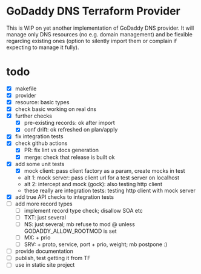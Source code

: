 # GoDaddy DNS Terraform Provider

This is WIP on yet another implementation of GoDaddy DNS provider.
It will manage only DNS resources (no e.g. domain management) and
be flexible regarding existing ones (option to silently import them
or complain if expecting to manage it fully).

# todo
- [X] makefile
- [x] provider
- [x] resource: basic types
- [x] check basic working on real dns
- [x] further checks
  - [x] pre-existing records: ok after import
  - [x] conf drift: ok refreshed on plan/apply
- [x] fix integration tests
- [x] check github actions
  - [x] PR: fix lint vs docs generation
  - [x] merge: check that release is built ok
- [x] add some unit tests
  - [x] mock client: pass client factory as a param, create mocks in test
  - alt 1: mock server: pass client url for a test server on localhost
  - alt 2: intercept and mock (gock): also testing http client
  - these really are integration tests: testing http client with mock server
- [x] add true API checks to integration tests
- [ ] add more record types
  - [ ] implement record type check; disallow SOA etc
  - [ ] TXT: just several
  - [ ] NS: just several; mb refuse to mod @ unless GODADDY_ALLOW_ROOTMOD is set
  - [ ] MX: + prio
  - [ ] SRV: + proto, service, port + prio, weight; mb postpone :)
- [ ] provide documentation
- [ ] publish, test getting it from TF
- [ ] use in static site project
